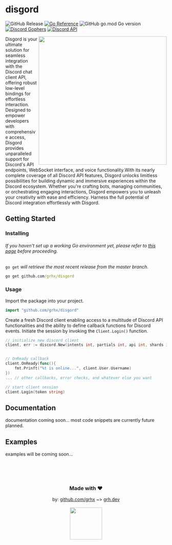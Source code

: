 # disgord
![GitHub Release](https://img.shields.io/github/v/release/grhx/disgord?label=pkg%20version) [![Go Reference](https://pkg.go.dev/badge/github.com/grhx/disgord.svg)](https://pkg.go.dev/github.com/grhx/disgord) ![GitHub go.mod Go version](https://img.shields.io/github/go-mod/go-version/grhx/disgord?logo=go&label=go.mod&color=08AFD8) [![Discord Gophers](https://img.shields.io/badge/Discord%20Gophers-%23disgord-blue.svg)](https://discord.gg/golang) [![Discord API](https://img.shields.io/badge/Discord%20API-%23go_disgord-blue.svg)](https://discord.com/invite/discord-api)


<img align="right" src="https://avatars.githubusercontent.com/u/85959578?s=280&v=4" width="400" />


Disgord is your ultimate solution for seamless integration with the Discord chat client API, offering robust low-level bindings for effortless interaction. Designed to empower developers with comprehensive access, Disgord provides unparalleled support for Discord's API endpoints, WebSocket interface, and voice functionality.With its nearly complete coverage of all Discord API features, Disgord unlocks limitless possibilities for building dynamic and immersive experiences within the Discord ecosystem. Whether you're crafting bots, managing communities, or orchestrating engaging interactions, Disgord empowers you to unleash your creativity with ease and efficiency. Harness the full potential of Discord integration effortlessly with Disgord.


## Getting Started
### Installing
###### If you haven't set up a working Go environment yet, please refer to [this page]() before proceeding.
`go get` *will retrieve the most recent release from the master branch.*
```cmd
go get github.com/grhx/disgord
```
### Usage
Import the package into your project.
```go
import "github.com/grhx/disgord"
```
Create a fresh Discord client enabling access to a multitude of Discord API functionalities and the ability to define callback functions for Discord events. Initiate the session by invoking the `Client.Login()` function.
```go
// initialize new discord client
client, err := discord.New(intents int, partials int, api int, shards int)


// OnReady callback
client.OnReady(func(){
    fmt.Prinft("%t is online...", client.User.Username)
})
... // other callbacks, error checks, and whatever else you want

// start client session
client.Login(token string)
```

## Documentation
documentation coming soon... most code snippets are currently future planned.

## Examples
examples will be coming soon...



<div align="center">
    <br/>
    <br/>
    <br/>
    <h3>Made with ❤️</h3>
    by: <a href="https://github.com/grhx" target="_blank">github.com/grhx</a> ~> <a href="https://grh.dev" target="_blank">grh.dev</a>
    <br/>
    <br/>
    <img align="center" width=100 src="https://user-images.githubusercontent.com/79518089/141609256-ddcafafa-dca0-4cc3-b203-008e441ae2a2.gif"/>
</div>
